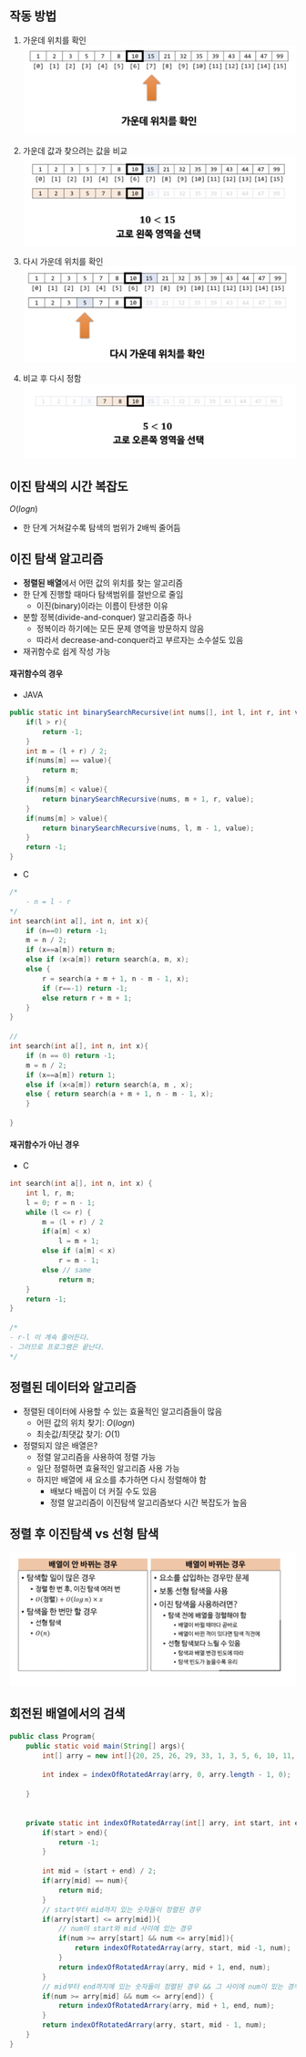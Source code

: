 
## 작동 방법

1. 가운데 위치를 확인
 ![](/images/binary_search_1.png)

 2. 가운데 값과 찾으려는 값을 비교
![](/images/binary_search_2.png)


3. 다시 가운데 위치를 확인
![](/images/binary_search_3.png)


4. 비교 후 다시 정함
![](/images/binary_search_4.png)



## 이진 탐색의 시간 복잡도

$O(log n)$ 

- 한 단계 거쳐갈수록 탐색의 범위가 2배씩 줄어듬


## 이진 탐색 알고리즘
- **정렬된 배열**에서 어떤 값의 위치를 찾는 알고리즘
- 한 단계 진행할 때마다 탐색범위를 절반으로 줄임
	- 이진(binary)이라는 이름이 탄생한 이유
- 분할 정복(divide-and-conquer) 알고리즘중 하나
	- 정복이라 하기에는 모든 문제 영역을 방문하지 않음
	- 따라서 decrease-and-conquer라고 부르자는 소수설도 있음
- 재귀함수로 쉽게 작성 가능


#### 재귀함수의 경우

- JAVA
```java
public static int binarySearchRecursive(int nums[], int l, int r, int value){
	if(l > r){
		return -1;
	}
	int m = (l + r) / 2;
	if(nums[m] == value){
		return m;
	}
	if(nums[m] < value){
		return binarySearchRecursive(nums, m + 1, r, value);
	}
	if(nums[m] > value){
		return binarySearchRecursive(nums, l, m - 1, value);
	}
	return -1;
}
```

- C
```c
/*
	- n = l - r
*/
int search(int a[], int n, int x){
	if (n==0) return -1;
	m = n / 2;
	if (x==a[m]) return m;
	else if (x<a[m]) return search(a, m, x);
	else { 
		r = search(a + m + 1, n - m - 1, x);
		if (r==-1) return -1;
		else return r + m + 1;
	}
}

// 
int search(int a[], int n, int x){
	if (n == 0) return -1;
	m = n / 2;
	if (x==a[m]) return 1;
	else if (x<a[m]) return search(a, m , x);
	else { return search(a + m + 1, n - m - 1, x);
	}

}
```

#### 재귀함수가 아닌 경우
- C
```c
int search(int a[], int n, int x) {
	int l, r, m;
	l = 0; r = n - 1;
	while (l <= r) {
		m = (l + r) / 2
		if(a[m] < x)
			l = m + 1;
		else if (a[m] < x)
			r = m - 1;
		else // same
			return m;
	}
	return -1;
}

/* 
- r-l 이 계속 줄어든다.
- 그러므로 프로그램은 끝난다.
*/
```

## 정렬된 데이터와 알고리즘
- 정렬된 데이터에 사용할 수 있는 효율적인 알고리즘들이 많음
	- 어떤 값의 위치 찾기: $O(log n)$
	- 최솟값/최댓값 찾기: $O(1)$
- 정렬되지 않은 배열은?
	- 정렬 알고리즘을 사용하여 정렬 가능
	- 일단 정렬하면 효율적인 알고리즘 사용 가능
	- 하지만 배열에 새 요소를 추가하면 다시 정렬해야 함
		- 배보다 배꼽이 더 커질 수도 있음
		- 정렬 알고리즘이 이진탐색 알고리즘보다 시간 복잡도가 높음



## 정렬 후 이진탐색 vs 선형 탐색

![](/images/binary_search_5.png)



## 회전된 배열에서의 검색

```java
public class Program{
	public static void main(String[] args){
		int[] arry = new int[]{20, 25, 26, 29, 33, 1, 3, 5, 6, 10, 11, 19};
		
		int index = indexOfRotatedArray(arry, 0, arry.length - 1, 0);
		
	}
	
	
	private static int indexOfRotatedArray(int[] arry, int start, int end, int num){
		if(start > end){
			return -1;
		}
		
		int mid = (start + end) / 2;
		if(arry[mid] == num){
			return mid;
		}
		// start부터 mid까지 있는 숫자들이 정렬된 경우
		if(arry[start] <= arry[mid]){
			// num이 start와 mid 사이에 있는 경우
			if(num >= arry[start] && num <= arry[mid]){
				return indexOfRotatedArray(arry, start, mid -1, num);
			}
			return indexOfRotatedArray(arry, mid + 1, end, num);
		}
		// mid부터 end까지에 있는 숫자들이 정렬된 경우 && 그 사이에 num이 있는 경우
		if(num >= arry[mid] && num <= arry[end]) {
			return indexOfRotatedArrary(arry, mid + 1, end, num);
		}
		return indexOfRotatedArrary(arry, start, mid - 1, num);
	}
}
```

